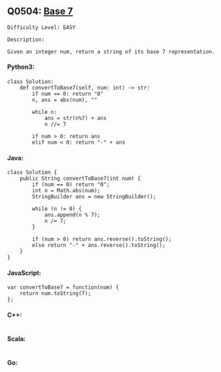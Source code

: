 ## Q0504: [Base 7](https://leetcode.com/problems/base-7/)

```
Difficulty Level: EASY
```

```
Description:

Given an integer num, return a string of its base 7 representation.
```

#### Python3:

```
class Solution:
    def convertToBase7(self, num: int) -> str:
        if num == 0: return "0"
        n, ans = abs(num), ""

        while n:
            ans = str(n%7) + ans
            n //= 7

        if num > 0: return ans
        elif num < 0: return "-" + ans
```

#### Java:

```
class Solution {
    public String convertToBase7(int num) {
        if (num == 0) return "0";
        int n = Math.abs(num);
        StringBuilder ans = new StringBuilder();

        while (n != 0) {
            ans.append(n % 7);
            n /= 7;
        }

        if (num > 0) return ans.reverse().toString();
        else return "-" + ans.reverse().toString();
    }
}
```

#### JavaScript:

```
var convertToBase7 = function(num) {
    return num.toString(7);
};
```

#### C++:

```

```

#### Scala:

```

```

#### Go:

```

```